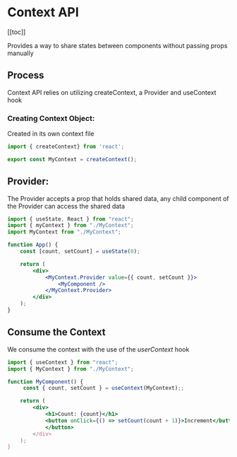 # Context API

[[toc]]

Provides a way to share states between components without passing props manually

## Process

Context API relies on utilizing createContext, a Provider and useContext hook

### Creating Context Object:
Created in its own context file
```jsx
import { createContext} from 'react';

export const MyContext = createContext();

```

## Provider: 
The Provider accepts a prop that holds shared data, any child component of the Provider can access the shared data
```jsx
import { useState, React } from "react";
import { myContext } from "./MyContext";
import MyContext from "./MyContext";

function App() {
    const [count, setCount] = useState(0);

    return (
        <div>
            <MyContext.Provider value={{ count, setCount }}>
                <MyComponent />
            </MyContext.Provider>
        </div>
    );
}
```

## Consume the Context
We consume the context with the use of the *userContext* hook
```jsx
import { useContext } from "react";
import { MyContext } from "./MyContext";

function MyComponent() {
     const { count, setCount } = useContext(MyContext);;

    return (
        <div>
            <h1>Count: {count}</h1>
            <button onClick={() => setCount(count + 1)}>Increment</button>
            </button>
        </div>
    );
}
```